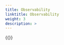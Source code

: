 ```yaml
---
title: Observability
linktitle: Observability
weight: 3
description: >
--- 
```


{{<include  file="content/v1/getting-started/upgrade/helm/module/observability.md" Var="powerflex">}} 